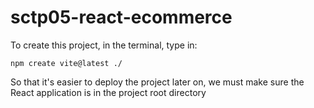 # sctp05-react-ecommerce

To create this project, in the terminal, type in:
```
npm create vite@latest ./
```

So that it's easier to deploy the project later on, we must make sure the React application is in the project root directory